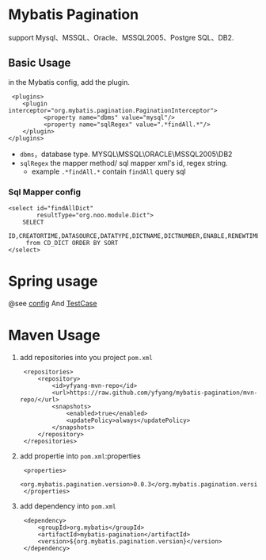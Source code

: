 # Mybatis Pagination
support Mysql、MSSQL、Oracle、MSSQL2005、Postgre SQL、DB2.

## Basic Usage
in the Mybatis config, add the plugin.
	
	 <plugins>
        <plugin interceptor="org.mybatis.pagination.PaginationInterceptor">
              <property name="dbms" value="mysql"/>
              <property name="sqlRegex" value=".*findAll.*"/>
        </plugin>
    </plugins>

* `dbms`，database type. MYSQL\MSSQL\ORACLE\MSSQL2005\DB2
* `sqlRegex` the mapper method/ sql mapper xml's id, regex string.
	* example `.*findAll.*` contain `findAll` query sql

### Sql Mapper config
	
	<select id="findAllDict"
            resultType="org.noo.module.Dict">
        SELECT
          ID,CREATORTIME,DATASOURCE,DATATYPE,DICTNAME,DICTNUMBER,ENABLE,RENEWTIME,SORT
         from CD_DICT ORDER BY SORT
    </select>

# Spring usage

@see [config](https://github.com/yfyang/mybatis-pagination/blob/master/src/test/resources/spring/test-context.xml) And [TestCase](https://github.com/yfyang/mybatis-pagination/tree/master/src/test/java/org/mybatis/pagination/service)

# Maven Usage

1. add repositories into you project `pom.xml`

        <repositories>
            <repository>
                <id>yfyang-mvn-repo</id>
                <url>https://raw.github.com/yfyang/mybatis-pagination/mvn-repo/</url>
                <snapshots>
                    <enabled>true</enabled>
                    <updatePolicy>always</updatePolicy>
                </snapshots>
            </repository>
        </repositories>

2. add propertie into `pom.xml`:properties
		
        <properties>
            <org.mybatis.pagination.version>0.0.3</org.mybatis.pagination.version>
        </properties>

3. add dependency into `pom.xml`

        <dependency>
            <groupId>org.mybatis</groupId>
            <artifactId>mybatis-pagination</artifactId>
            <version>${org.mybatis.pagination.version}</version>
        </dependency>